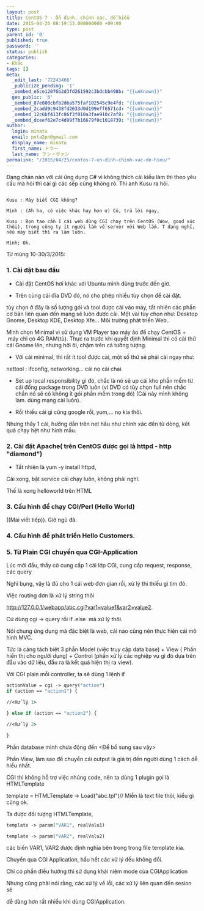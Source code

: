 ```yaml
---
layout: post
title: CentOS 7 - Ổn định, chính xác, dễ hiểu
date: 2015-04-25 08:19:53.000000000 +09:00
type: post
parent_id: '0'
published: true
password: ''
status: publish
categories:
- Khác
tags: []
meta:
  _edit_last: '72243466'
  _publicize_pending: '1'
  _oembed_e5ce12076b2d3fd261592c3bdcbb498b: "{{unknown}}"
  geo_public: '0'
  _oembed_07e800cbfb2d6a575faf102545c9e4fd: "{{unknown}}"
  _oembed_2cadd9c9438fd2633d0d199eff6571cd: "{{unknown}}"
  _oembed_12c6bf413fc86f3f010a3fae910c7af8: "{{unknown}}"
  _oembed_dceef62e7c4d99f7b16679f0c1018739: "{{unknown}}"
author:
  login: minatu
  email: pvta2pn@gmail.com
  display_name: minatu
  first_name: トウー
  last_name: フン・ヴァン
permalink: "/2015/04/25/centos-7-on-dinh-chinh-xac-de-hieu/"
---
```

Đang chán nản với cái ứng dụng C# vì không thích cái kiểu làm thì theo yêu cầu mà hỏi thì cái gì các sếp cũng không rõ. Thì anh Kusu ra hỏi.

```

Kusu : Mày biết CGI không?

Mình : (Ah ha, có việc khác hay hơn ư) Có, trả lời ngay,

Kusu : Bọn tao cần 1 cái web dùng CGI chạy trên CentOS (Wow, good xúc thôi), trong công ty ít người làm về server với Web lắm. T đang nghĩ, nếu mày biết thì ra làm luôn.

Mình; Ok.

```

Từ mùng 10-30/3/2015:

### 1. Cài đặt bau đầu  


- Cài đặt CentOS hơi khác với Ubuntu mình dùng trước đến giờ.

- Trên cùng cái đĩa DVD đó, nó cho phép nhiều tùy chọn để cài đặt.

tùy chọn ở đây là số lượng gói và tool được cài vào máy, tất nhiên các phần cơ bản liên quan đến mạng sẽ luôn được cài. Một vài tùy chọn như: Desktop Gnome, Desktop KDE, Desktop Xfe... Môi trường phát triển Web..

Mình chọn Minimal vì sử dụng VM Player tạo máy ảo để chạy CentOS + &nbsp;máy chỉ có 4G RAM(tù). Thực ra trước khi quyết định Minimal thì có cài thử cái Gnome lên, nhưng hỡi ôi, chậm trên cả tưởng tượng.

- Với cái minimal, thì rất ít tool được cài, một số thứ sẽ phải cài ngay như:

nettool : ifconfig, networking... cái nọ cái chai.

- Set up local responsibility gì đó, chắc là nó sẽ up cái kho phần mềm từ cái đống package trong DVD luôn (vì DVD có tùy chọn full nên chắc chắn nó sẽ có không ít gói phần mềm trong đó) (Cái này mình không làm. dùng mạng cài luôn).

- Rồi thiếu cái gì cũng google rồi, yum,... nọ kia thôi.

Nhưng thấy 1 cái, hướng dẫn trên net hầu như chính xác đến từ dòng, kết quả chạy hệt như hình mẫu.

### 2. Cài đặt Apache( trên CentOS được gọi là httpd - http "diamond")

- Tất nhiên là yum -y install httpd,

Cài xong, bật service cái chạy luôn, không phải nghĩ.

Thế là xong helloworld trên HTML

### 3. Cấu hình để chạy CGI/Perl (Hello World)

((Mai viết tiếp)). Giờ ngủ đã.

### 4. Cấu hình để phát triển&nbsp;Hello Customers.

### 5. Từ Plain CGI chuyển qua CGI-Application

Lúc mới đầu, thấy có cung cấp 1 cái lớp CGI, cung cấp request, response, các query

Nghĩ bụng, vậy là đủ cho 1 cái web đơn gian rồi, xử lý thì thiếu gì tìm đó.

Việc routing đơn là xử lý string thôi

http://127.0.0.1/webapp/abc.cgi?var1=value1&var2=value2.

Cứ dùng cgi -> query rồi if..else&nbsp; mà xử lý thôi.

Nói chung ứng dụng mà đặc biệt là web, cái nào cũng nên thực hiện cái mô hình MVC.

Tức là càng tách biệt 3 phần Model (việc truy cập data base) + View ( Phần hiển thị cho người dụng) + Control (phần xử lý các nghiệp vụ gì đó dựa trên đầu vào dữ liệu, đầu ra là kết quả hiện thị ra view).

Với CGI plain mỗi controller, ta sẽ dùng 1 lệnh if

```perl
actionValue = cgi -> query("action")
if (action == "action1") {

//<Xử lý 1>

} else if (action == "action2") {

//<Xử lý 2>

}
```

Phần database mình chưa động đến <Để bổ sung sau vậy>

Phần View, làm sao để chuyển cái output là giá trị đến người dùng 1 cách dễ hiểu nhất.

CGI thì không hỗ trợ việc nhúng code, nên ta dùng 1 plugin gọi là HTMLTemplate

template = HTMLTemplate -> Load("abc.tpl")// Miễn là text file thôi, kiểu gì cũng ok.

Ta được đối tượng HTMLTemplate,  
```perl
template -> param("VAR1", realValu1)

template -> param("VAR2", realValu2)
```

các biến VAR1, VAR2 được định nghĩa bên trong trong file template kia.

Chuyển qua CGI Application, hầu hết các xử lý đều không đổi.

Chỉ có phần điều hướng thì sử dụng khái niệm mode của CGIApplication

Nhưng cũng phải nói rằng, các xử lý về lỗi, các xử lý liên quan đến sesion sẽ

dễ dàng hơn rất nhiều khi dùng CGIApplication.